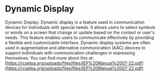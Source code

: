 # Dynamic Display
Dynamic Display: Dynamic display is a feature used in communication devices for individuals with special needs. It allows users to select symbols or words on a screen that change or update based on the context or user's needs. This feature enables users to communicate effectively by providing a flexible and customizable interface. Dynamic display systems are often used in augmentative and alternative communication (AAC) devices to support individuals with communication challenges in expressing themselves.
You can find more about this at: [https://rcselpa.org/uploads/files/files/IEP%20Manual%2007-22.pdf](https://rcselpa.org/uploads/files/files/IEP%20Manual%2007-22.pdf)